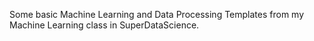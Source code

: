Some basic Machine Learning and Data Processing Templates from my Machine Learning class in SuperDataScience.